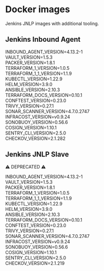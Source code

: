 # Docker images

Jenkins JNLP images with additional tooling.

## Jenkins Inbound Agent

INBOUND_AGENT_VERSION=4.13.2-1  
VAULT_VERSION=1.5.3  
PACKER_VERSION=1.8.1  
TERRAFORM_1_VERSION=1.0.5  
TERRAFORM_1_1_VERSION=1.1.9  
KUBECTL_VERSION=1.22.9  
HELM_VERSION=3.9.0  
ANSIBLE_VERSION=2.10.3  
TERRAFORM_DOCS_VERSION=0.10.1  
CONFTEST_VERSION=0.23.0  
TRIVY_VERSION=0.27.1  
SONAR_SCANNER_VERSION=4.7.0.2747  
INFRACOST_VERSION=v0.9.24  
SONOBUOY_VERSION=0.56.6  
COSIGN_VERSION=1.10.1  
SENTRY_CLI_VERSION=2.5.0  
CHECKOV_VERSION=2.1.282  

## Jenkins JNLP Slave

:warning: DEPRECATED :warning:

INBOUND_AGENT_VERSION=4.13.2-1  
VAULT_VERSION=1.5.3  
PACKER_VERSION=1.8.1  
TERRAFORM_1_VERSION=1.0.5  
TERRAFORM_1_1_VERSION=1.1.9  
KUBECTL_VERSION=1.22.9  
HELM_VERSION=3.9.0  
ANSIBLE_VERSION=2.10.3  
TERRAFORM_DOCS_VERSION=0.10.1  
CONFTEST_VERSION=0.23.0  
TRIVY_VERSION=0.27.1  
SONAR_SCANNER_VERSION=4.7.0.2747  
INFRACOST_VERSION=v0.9.24  
SONOBUOY_VERSION=0.56.6  
COSIGN_VERSION=1.10.1  
SENTRY_CLI_VERSION=2.5.0  
CHECKOV_VERSION=2.1.219  
